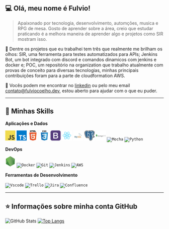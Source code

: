 ## :computer: Olá, meu nome é <strong>Fulvio!</strong>

> Apaixonado por tecnologia, desenvolvimento, automções, musica e RPG de mesa. Gosto de aprender sobre a área, creio que estudar praticando é a melhora maneira de aprender algo e projetos como SIR mostram isso.

🔭 Dentre os projetos que eu trabalhei tem três que realmente me brilham os olhos: SIR, uma ferramenta para testes automatizados para APIs; Jenkins Bot, um bot integrado com discord e comandos dinamicos com jenkins e docker e; POC, um repositório na organization que trabalho atualmente com provas de conceito para diversas tecnologias, minhas principais contribuições foram para a parte de cloudformation AWS.

💬 Vocês podem me encontrar no [linkedin](https://github.com/fulviocoelho) ou pelo meu email contato@fulviocoelho.dev, estou aberto para ajudar com o que eu puder.

----

## 🚀 Minhas Skills

**Aplicações e Dados**

<code><img height="32" src="https://raw.githubusercontent.com/github/explore/80688e429a7d4ef2fca1e82350fe8e3517d3494d/topics/javascript/javascript.png" alt="Javascript"/></code>
<code><img height="32" src="https://raw.githubusercontent.com/github/explore/80688e429a7d4ef2fca1e82350fe8e3517d3494d/topics/typescript/typescript.png" alt="Typescript"/></code>
<code><img height="32" src="https://raw.githubusercontent.com/github/explore/80688e429a7d4ef2fca1e82350fe8e3517d3494d/topics/html/html.png" alt="HTML5"/></code>
<code><img height="32" src="https://raw.githubusercontent.com/github/explore/80688e429a7d4ef2fca1e82350fe8e3517d3494d/topics/css/css.png" alt="CSS"/></code>
<code><img height="32" src="https://raw.githubusercontent.com/github/explore/80688e429a7d4ef2fca1e82350fe8e3517d3494d/topics/bootstrap/bootstrap.png" alt="Bootstrap"/></code>
<code><img height="32" src="https://raw.githubusercontent.com/github/explore/80688e429a7d4ef2fca1e82350fe8e3517d3494d/topics/react/react.png" alt="React"/></code>
<code><img height="32" src="https://raw.githubusercontent.com/github/explore/80688e429a7d4ef2fca1e82350fe8e3517d3494d/topics/mysql/mysql.png" alt="MySQL"/></code>
<code><img height="32" src="https://raw.githubusercontent.com/github/explore/80688e429a7d4ef2fca1e82350fe8e3517d3494d/topics/postgresql/postgresql.png" alt="PostegreSQL"/></code>
<code><img height="32" src="https://raw.githubusercontent.com/github/explore/80688e429a7d4ef2fca1e82350fe8e3517d3494d/topics/mongodb/mongodb.png" alt="MongoDB"/></code>
<code><img height="32" src="https://cdn.jsdelivr.net/gh/devicons/devicon/icons/mocha/mocha-plain.svg" alt="Mocha"/></code>
<code><img height="32" src="https://cdn.jsdelivr.net/gh/devicons/devicon/icons/python/python-original.svg" alt="Python"/></code>

**DevOps**

<code><img height="32" src="https://raw.githubusercontent.com/github/explore/80688e429a7d4ef2fca1e82350fe8e3517d3494d/topics/nodejs/nodejs.png" alt="Nodejs"/></code>
<code><img height="32" src="https://cdn.jsdelivr.net/gh/devicons/devicon/icons/docker/docker-plain-wordmark.svg" alt="Docker"/></code>
<code><img height="32" src="https://cdn.jsdelivr.net/gh/devicons/devicon/icons/git/git-original.svg" alt="Git"/></code>
<code><img height="32" src="https://cdn.jsdelivr.net/gh/devicons/devicon/icons/jenkins/jenkins-original.svg" alt="Jenkins"/></code>
<code><img height="32" src="https://cdn.jsdelivr.net/gh/devicons/devicon/icons/amazonwebservices/amazonwebservices-original.svg" alt="AWS"/></code>

**Ferramentas de Desenvolvimento**

<code><img height="32" src="https://cdn.jsdelivr.net/gh/devicons/devicon/icons/vscode/vscode-original.svg" alt="Vscode"/></code>
<code><img height="32" src="https://cdn.jsdelivr.net/gh/devicons/devicon/icons/trello/trello-plain.svg" alt="Trello"/></code>
<code><img height="32" src="https://cdn.jsdelivr.net/gh/devicons/devicon/icons/jira/jira-original.svg" alt="Jira"/></code>
<code><img height="32" src="https://cdn.jsdelivr.net/gh/devicons/devicon/icons/confluence/confluence-original.svg" alt="Confluence"/></code>

---

## ⭐ Informações sobre minha conta GitHub
![GitHub Stats](https://github-readme-stats.vercel.app/api?username=fulviocoelho&show_icons=true&theme=dark&hide_border=true)
[![Top Langs](https://github-readme-stats.vercel.app/api/top-langs/?username=fulviocoelho&layout=compact&theme=dark&hide_border=true)](https://github.com/fulviocoelho/github-readme-stats)